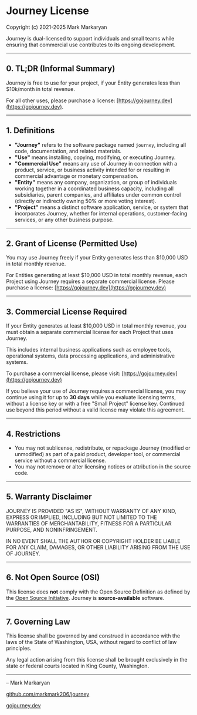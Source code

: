 # Journey License

Copyright (c) 2021-2025 Mark Markaryan

Journey is dual-licensed to support individuals and small teams while ensuring that commercial use contributes to its ongoing development.

---

## 0. TL;DR (Informal Summary)

Journey is free to use for your project, if your Entity generates less than $10k/month in total revenue.

For all other uses, please purchase a license: [https://gojourney.dev](https://gojourney.dev).

---

## 1. Definitions

- **"Journey"** refers to the software package named `journey`, including all code, documentation, and related materials.
- **"Use"** means installing, copying, modifying, or executing Journey.
- **"Commercial Use"** means any use of Journey in connection with a product, service, or business activity intended for or resulting in commercial advantage or monetary compensation.
- **"Entity"** means any company, organization, or group of individuals working together in a coordinated business capacity, including all subsidiaries, parent companies, and affiliates under common control (directly or indirectly owning 50% or more voting interest).
- **"Project"** means a distinct software application, service, or system that incorporates Journey, whether for internal operations, customer-facing services, or any other business purpose.

---

## 2. Grant of License (Permitted Use)

You may use Journey freely if your Entity generates less than $10,000 USD in total monthly revenue.

For Entities generating at least $10,000 USD in total monthly revenue, each Project using Journey requires a separate commercial license. Please purchase a license: [https://gojourney.dev](https://gojourney.dev)

---

## 3. Commercial License Required

If your Entity generates at least $10,000 USD in total monthly revenue, you must obtain a separate commercial license for each Project that uses Journey.

This includes internal business applications such as employee tools, operational systems, data processing applications, and administrative systems.

To purchase a commercial license, please visit: [https://gojourney.dev](https://gojourney.dev)

If you believe your use of Journey requires a commercial license, you may continue using it for up to **30 days** while you evaluate licensing terms, without a license key or with a free "Small Project" license key. Continued use beyond this period without a valid license may violate this agreement.

---

## 4. Restrictions

- You may not sublicense, redistribute, or repackage Journey (modified or unmodified) as part of a paid product, developer tool, or commercial service without a commercial license.
- You may not remove or alter licensing notices or attribution in the source code.

---

## 5. Warranty Disclaimer

JOURNEY IS PROVIDED "AS IS", WITHOUT WARRANTY OF ANY KIND, EXPRESS OR IMPLIED, INCLUDING BUT NOT LIMITED TO THE WARRANTIES OF MERCHANTABILITY, FITNESS FOR A PARTICULAR PURPOSE, AND NONINFRINGEMENT.

IN NO EVENT SHALL THE AUTHOR OR COPYRIGHT HOLDER BE LIABLE FOR ANY CLAIM, DAMAGES, OR OTHER LIABILITY ARISING FROM THE USE OF JOURNEY.

---

## 6. Not Open Source (OSI)

This license does **not** comply with the Open Source Definition as defined by the [Open Source Initiative](https://opensource.org/osd). Journey is **source-available** software.

---

## 7. Governing Law

This license shall be governed by and construed in accordance with the laws of the State of Washington, USA, without regard to conflict of law principles.

Any legal action arising from this license shall be brought exclusively in the state or federal courts located in King County, Washington.


---

– Mark Markaryan

[github.com/markmark206/journey](https://github.com/markmark206/journey)

[gojourney.dev](https://gojourney.dev)
